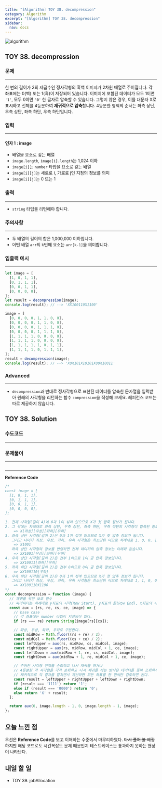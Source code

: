 ```yaml
---
title: "[Algorithm] TOY 38. decompression"
category: Algorithm
excerpt: "[Algorithm] TOY 38. decompression"
sidebar:
  nav: docs
---
```


![algorithm](https://user-images.githubusercontent.com/83164003/131701318-f0ff36c4-1fcc-4f21-b978-18a9d8ec3386.jpg)
## TOY 38. decompression
### 문제
---
한 변의 길이가 2의 제곱수인 정사각형의 흑백 이미지가 2차원 배열로 주어집니다. 각 좌표에는 0(백) 또는 1(흑)이 저장되어 있습니다. 이미지에 포함된 데이터가 모두 1이면 `'1'`, 모두 0이면 `'0'` 한 글자로 압축할 수 있습니다. 그렇지 않은 경우, 이를 대문자 X로 표시하고 전체를 4등분하여 **재귀적으로 압축**합니다. 4등분한 영역의 순서는 좌측 상단, 우측 상단, 좌측 하단, 우측 하단입니다.

### 입력
---
#### 인자 1 : image
- 배열을 요소로 갖는 배열
- `image.length`, `image[i].length`는 1,024 이하
- `image[i]`는 `number` 타입을 요소로 갖는 배열
- `image[i][j]`는 세로로 i, 가로로 j인 지점의 정보를 의미
- `image[i][j]`는 0 또는 1


### 출력
---
- `string` 타입을 리턴해야 합니다.

### 주의사항
---
- 두 배열의 길이의 합은 1,000,000 이하입니다.
- 어떤 배열 `arr`의 k번째 요소는 `arr[k-1]`을 의미합니다.

### 입출력 예시
---
```javascript
let image = [
  [1, 0, 1, 1],
  [0, 1, 1, 1],
  [0, 0, 1, 1],
  [0, 0, 0, 0],
];
let result = decompression(image);
console.log(result); // --> 'XX100110X1100​'

image = [
  [0, 0, 0, 0, 1, 1, 0, 0],
  [0, 0, 0, 0, 1, 1, 0, 0],
  [0, 0, 0, 0, 1, 1, 1, 0],
  [0, 0, 0, 0, 1, 1, 1, 0],
  [1, 1, 1, 1, 0, 0, 0, 0],
  [1, 1, 1, 1, 0, 0, 0, 0],
  [1, 1, 1, 1, 1, 0, 1, 1],
  [1, 1, 1, 1, 0, 1, 1, 1],
];
result = decompression(image);
console.log(result); // --> 'X0X101X10101X00X10011'
```

### Advanced
---
- `decompression`과 반대로 정사각형으로 표현된 데이터를 압축한 문자열을 입력받아 원래의 사각형을 리턴하는 함수 `compression`을 작성해 보세요. 레퍼런스 코드는 따로 제공하지 않습니다.

## TOY 38. Solution
### 수도코드
---

### 문제풀이 
---

```javascript

```
--- 

**Reference Code**
```javascript
/*
const image = [
  [1, 0, 1, 1],
  [0, 1, 1, 1],
  [0, 0, 1, 1],
  [0, 0, 0, 0],
];

1. 전체 사각형(길이 4)에 0과 1이 섞여 있으므로 X가 첫 압축 정보가 됩니다. 
2. 그 뒤에는 차례대로 좌측 상단, 우측 상단, 좌측 하단, 우측 하단의 사각형이 압축된 정보가 나와야 합니다.
    => X[좌상][우상][좌하][우하]
3. 좌측 상단 사각형(길이 2)은 0과 1이 섞여 있으므로 X가 첫 압축 정보가 됩니다. 
   그리고 나머지 좌상, 우상, 좌하, 우하 사각형은 최소단위 이므로 차례대로 1, 0, 0, 1 을 그대로 적습니다.
    => X1001
   좌측 상단 사각형의 정보를 반영하면 전체 데이터의 압축 정보는 아래와 같습니다.
    => XX1001[우상][좌하][우하]
4. 우측 상단 사각형(길이 2)은 전부 1이므로 1이 곧 압축 정보입니다. 
    => XX10011[좌하][우하]
5. 좌측 히단 사각형(길이 2)은 전부 0이므로 0이 곧 압축 정보입니다. 
    => XX100110[우하]
6. 우측 하단 사각형(길이 2)은 0과 1이 섞여 있으므로 X가 첫 압축 정보가 됩니다. 
   그리고 나머지 좌상, 우상, 좌하, 우하 사각형은 최소단위 이므로 차례대로 1, 1, 0, 0 을 그대로 적습니다.
    => XX100110X1100
*/
const decompression = function (image) {
  // 재귀를 위한 보조 함수
  // 파라미터는 차례대로 y좌표의 시작(Row Start), y좌표의 끝(Row End), x좌표의 시작(Col Start), x좌표의 끝(Col End)
  const aux = (rs, re, cs, ce, image) => {
    // base case
    // 각 좌표에는 number 타입이 저장되어 있다.
    if (rs === re) return String(image[rs][cs]);

    // 좌상, 우상, 좌하, 우하로 구분한다.
    const midRow = Math.floor((rs + re) / 2);
    const midCol = Math.floor((cs + ce) / 2);
    const leftUpper = aux(rs, midRow, cs, midCol, image);
    const rightUpper = aux(rs, midRow, midCol + 1, ce, image);
    const leftDown = aux(midRow + 1, re, cs, midCol, image);
    const rightDown = aux(midRow + 1, re, midCol + 1, ce, image);

    // 주어진 사각형 전체를 순회하고 나서 재귀를 하거나
    // 4등분한 각 사각형을 각각 순회하고 나서 재귀를 하는 방식은 데이터를 중복 조회하게 된다.
    // 재귀적으로 각 결과를 합치면서 계산하면 모든 좌표를 한 번씩만 검토하면 된다.
    const result = leftUpper + rightUpper + leftDown + rightDown;
    if (result === '1111') return '1';
    else if (result === '0000') return '0';
    else return 'X' + result;
  };

  return aux(0, image.length - 1, 0, image.length - 1, image);
};
```

## 오늘 느낀 점

우선은 **Reference Code**를 보고 이해하는 수준에서 마무리하였다.  ~~다시 풀어 볼 예정~~
하지만 해당 코드로도 시간복잡도 문제 때문인지 테스트케이스는 통과하지 못하는 현상이 나타난다. 

## 내일 할 일
- TOY 39. jobAllocation
